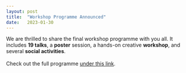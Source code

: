 ```yaml
---
layout: post
title:  "Workshop Programme Announced"
date:   2023-01-30
---
```


<p class="intro"><span class="dropcap"> W</span>e are thrilled to share the final workshop programme with you all. It includes <b>19 talks</b>, a <b>poster</b> session, a hands-on creative <b>workshop</b>, and several <b>social activities</b>.
<br>
<br>
Check out the full programme <a href='https://estml.github.io/schedule/'> under this link</a>. 
</p>
